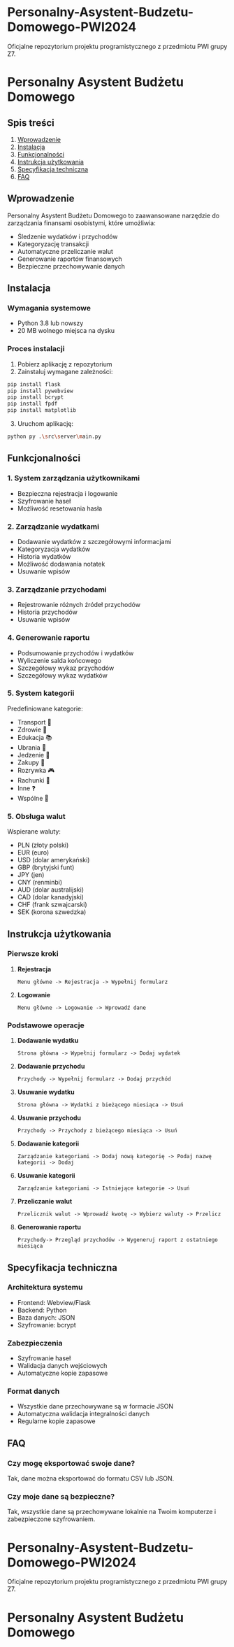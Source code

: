 # Personalny-Asystent-Budzetu-Domowego-PWI2024

Oficjalne repozytorium projektu programistycznego z przedmiotu PWI grupy Z7.

# Personalny Asystent Budżetu Domowego

## Spis treści

1. [Wprowadzenie](#wprowadzenie)
2. [Instalacja](#instalacja)
3. [Funkcjonalności](#funkcjonalności)
4. [Instrukcja użytkowania](#instrukcja-użytkowania)
5. [Specyfikacja techniczna](#specyfikacja-techniczna)
6. [FAQ](#faq)

## Wprowadzenie

Personalny Asystent Budżetu Domowego to zaawansowane narzędzie do zarządzania finansami osobistymi, które umożliwia:

- Śledzenie wydatków i przychodów
- Kategoryzację transakcji
- Automatyczne przeliczanie walut
- Generowanie raportów finansowych
- Bezpieczne przechowywanie danych

## Instalacja

### Wymagania systemowe

- Python 3.8 lub nowszy
- 20 MB wolnego miejsca na dysku

### Proces instalacji

1. Pobierz aplikację z repozytorium
2. Zainstaluj wymagane zależności:

```bash
pip install flask
pip install pywebview
pip install bcrypt
pip install fpdf
pip install matplotlib
```

3. Uruchom aplikację:

```bash
python py .\src\server\main.py
```

## Funkcjonalności

### 1. System zarządzania użytkownikami

- Bezpieczna rejestracja i logowanie
- Szyfrowanie haseł
- Możliwość resetowania hasła

### 2. Zarządzanie wydatkami

- Dodawanie wydatków z szczegółowymi informacjami
- Kategoryzacja wydatków
- Historia wydatków
- Możliwość dodawania notatek
- Usuwanie wpisów

### 3. Zarządzanie przychodami

- Rejestrowanie różnych źródeł przychodów
- Historia przychodów
- Usuwanie wpisów

### 4. Generowanie raportu

- Podsumowanie przychodów i wydatków
- Wyliczenie salda końcowego
- Szczegółowy wykaz przychodów
- Szczegółowy wykaz wydatków

### 5. System kategorii

Predefiniowane kategorie:

- Transport 🚗
- Zdrowie 🏥
- Edukacja 📚
- Ubrania 👔
- Jedzenie 🍎
- Zakupy 🛒
- Rozrywka 🎮
- Rachunki 📄
- Inne ❓
- Wspólne 👥

### 5. Obsługa walut

Wspierane waluty:

- PLN (złoty polski) 
- EUR (euro)
- USD (dolar amerykański)
- GBP (brytyjski funt)
- JPY (jen)
- CNY (renminbi)
- AUD (dolar australijski)
- CAD (dolar kanadyjski)
- CHF (frank szwajcarski)
- SEK (korona szwedzka)

## Instrukcja użytkowania

### Pierwsze kroki

1. **Rejestracja**

   ```
   Menu główne -> Rejestracja -> Wypełnij formularz
   ```

2. **Logowanie**
   ```
   Menu główne -> Logowanie -> Wprowadź dane
   ```

### Podstawowe operacje

1. **Dodawanie wydatku**

   ```
   Strona główna -> Wypełnij formularz -> Dodaj wydatek
   ```

2. **Dodawanie przychodu**

   ```
   Przychody -> Wypełnij formularz -> Dodaj przychód
   ```

3. **Usuwanie wydatku**
   ```
   Strona główna -> Wydatki z bieżącego miesiąca -> Usuń 
   ```

4. **Usuwanie przychodu**
   ```
   Przychody -> Przychody z bieżącego miesiąca -> Usuń 
   ```

5. **Dodawanie kategorii**
   ```
   Zarządzanie kategoriami -> Dodaj nową kategorię -> Podaj nazwę kategorii -> Dodaj
   ```
  
6. **Usuwanie kategorii**
   ```
   Zarządzanie kategoriami -> Istniejące kategorie -> Usuń 
   ```

7. **Przeliczanie walut**
   ```
   Przelicznik walut -> Wprowadź kwotę -> Wybierz waluty -> Przelicz
   ```

8. **Generowanie raportu**
   ```
   Przychody-> Przegląd przychodów -> Wygeneruj raport z ostatniego miesiąca 
   ```
   

## Specyfikacja techniczna

### Architektura systemu

- Frontend: Webview/Flask
- Backend: Python
- Baza danych: JSON
- Szyfrowanie: bcrypt

### Zabezpieczenia

- Szyfrowanie haseł
- Walidacja danych wejściowych
- Automatyczne kopie zapasowe

### Format danych

- Wszystkie dane przechowywane są w formacie JSON
- Automatyczna walidacja integralności danych
- Regularne kopie zapasowe

## FAQ

### Czy mogę eksportować swoje dane?

Tak, dane można eksportować do formatu CSV lub JSON.

### Czy moje dane są bezpieczne?

Tak, wszystkie dane są przechowywane lokalnie na Twoim komputerze i zabezpieczone szyfrowaniem.

# Personalny-Asystent-Budzetu-Domowego-PWI2024

Oficjalne repozytorium projektu programistycznego z przedmiotu PWI grupy Z7.

# Personalny Asystent Budżetu Domowego
